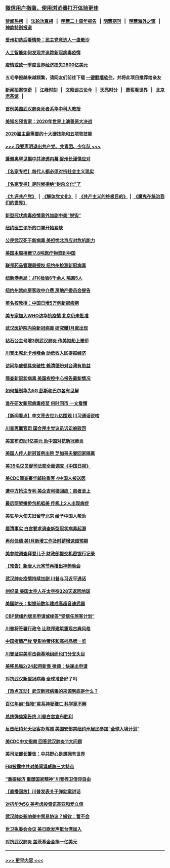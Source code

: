### [微信用户指南，使用浏览器打开体验更佳](https://github.com/gfw-breaker/banned-news1/blob/master/indexes/wechat-guide.md?t=0)
#### [禁闻热榜](热点新闻.md?t=0)  &nbsp;&nbsp;|&nbsp;&nbsp; [法轮功真相](https://github.com/gfw-breaker/truth/blob/master/README.md?t=0) &nbsp;&nbsp;|&nbsp;&nbsp; [明慧二十周年报告](https://github.com/gfw-breaker/mh-reports/blob/master/README.md?t=0) &nbsp;&nbsp;|&nbsp;&nbsp;[明慧期刊](https://github.com/gfw-breaker/mh-qikan) &nbsp;&nbsp;|&nbsp;&nbsp; [明慧海外之窗](https://github.com/gfw-breaker/mh-news/blob/master/README.md?t=0) &nbsp;&nbsp;|&nbsp;&nbsp; [神韵特别报道](https://github.com/gfw-breaker/mh-news/blob/master/shenyun.md?t=0)
#### [爱州初选后看情势：民主党竞选人一盘散沙](../pages/nsc412/n11856557.md?t=02100955) 
#### [人工智能如何发现并追踪新冠病毒疫情](../pages/nsc412/n11856398.md?t=02100955) 
#### [疫情或致一季度世界经济损失2800亿美元](../pages/nsc412/n11855639.md?t=02100955) 
#### 五毛举报越来越频繁，请网友们前往下载 [一键翻墙软件](https://github.com/gfw-breaker/ssr-accounts)，并将此项目推荐给亲友
#### [新闻拍案惊奇](https://github.com/gfw-breaker/banned-news1/blob/master/pages/link4.md) &nbsp;&nbsp;|&nbsp;&nbsp; [江峰时刻](https://github.com/gfw-breaker/banned-news1/blob/master/pages/link4.md) &nbsp;&nbsp;|&nbsp;&nbsp; [文昭谈古论今](https://github.com/gfw-breaker/banned-news1/blob/master/pages/link4.md) &nbsp;&nbsp;|&nbsp;&nbsp; [天亮时分](https://github.com/gfw-breaker/banned-news1/blob/master/pages/link4.md) &nbsp;&nbsp;|&nbsp;&nbsp; [萧茗看世界](https://github.com/gfw-breaker/banned-news1/blob/master/pages/link4.md) &nbsp;&nbsp;|&nbsp;&nbsp; [北京老茶馆](https://github.com/gfw-breaker/banned-news1/blob/master/pages/link4.md) &nbsp;&nbsp;|&nbsp;&nbsp; 
#### [首例美国武汉肺炎死者系华中科大教授](../pages/nsc412/n11855500.md?t=02100955) 
#### [美知名预言家：2020年世界上演善恶大决战](../pages/nsc412/n11855418.md?t=02100955) 
#### [2020雇主最需要的十大硬技能和五项软技能](../pages/nsc412/n11850953.md?t=02100955) 
#### [>>> 我要声明退出共产党、共青团、少年队 <<<](https://github.com/begood0513/goodnews/blob/master/quit/letter.md) 
#### [蓬佩奥罕见揭中共渗透内幕 促州长谨慎应对](../pages/nsc412/n11854685.md?t=02100955) 
#### [【名家专栏】每代人都必须对抗社会主义现实](../pages/nsc412/n11831412.md?t=02100955) 
#### [【名家专栏】是时候拒绝“封杀文化”了](../pages/nsc412/n11814093.md?t=02100955) 
#### [《九评共产党》](https://github.com/begood0513/9ping.md/blob/master/README.md) &nbsp;|&nbsp; [《解体党文化》](../../../../jtdwh.md/blob/master/README.md)  &nbsp;|&nbsp; [《共产主义的终极目的》](../../../../gczydzjmd.md/blob/master/README.md) &nbsp;|&nbsp; [《魔鬼在统治我们的世界》](../../../../mgztzwmdsj.md/blob/master/README.md) 
#### [新型冠状病毒疫情意外加剧中美“脱钩”](../pages/nsc412/n11854475.md?t=02100955) 
#### [纽约医生诊所的口罩开始紧缺](../pages/nsc412/n11853364.md?t=02100955) 
#### [公民武汉死于新病毒 美担忧北京应对危机能力](../pages/nsc412/n11854331.md?t=02100955) 
#### [美国本周捐赠17.8吨医疗物资到中国](../pages/nsc412/n11854269.md?t=02100955) 
#### [联邦药品管理局授权  纽约州检测新冠病毒](../pages/nsc412/n11853371.md?t=02100955) 
#### [纽新港务局：JFK检验6千余人  隔离5人](../pages/nsc412/n11853366.md?t=02100955) 
#### [纽约州禁向房客收中介费  房地产委员会提告](../pages/nsc412/n11853360.md?t=02100955) 
#### [英名校教授：中国日增5万例新冠病例](../pages/nsc412/n11854174.md?t=02100955) 
#### [美专家加入WHO访华抗疫情 北京仍未批准](../pages/nsc412/n11854043.md?t=02100955) 
#### [武汉医护院内染新冠病毒 研究曝1月就出现](../pages/nsc412/n11852928.md?t=02100955) 
#### [钻石公主号增3例武汉肺炎 传美拟船上撤侨](../pages/nsc412/n11853240.md?t=02100955) 
#### [川普出席北卡州峰会 助低收入区提振经济](../pages/nsc412/n11853232.md?t=02100955) 
#### [访问华盛顿具突破性 赖清德盼对台湾有助益](../pages/nsc412/n11853129.md?t=02100955) 
#### [筛查新冠状病毒 美国疾控中心报告最新情况](../pages/nsc412/n11853070.md?t=02100955) 
#### [如何抵制华为5G 彭斯和巴尔各有见解](../pages/nsc412/n11852535.md?t=02100955) 
#### [谁在研发新冠病毒疫苗 何时问市 一文看懂](../pages/nsc412/n11852840.md?t=02100955) 
#### [【新闻看点】李文亮去世九亿围观 川习通话说啥](../pages/nsc412/n11852360.md?t=02100955) 
#### [川普再赢官司 国会民主党议员诉讼被驳回](../pages/nsc412/n11852287.md?t=02100955) 
#### [美宣布资助1亿美元 助中国对抗新冠肺炎](../pages/nsc412/n11852531.md?t=02100955) 
#### [美国人传人新冠首例出院 芝加哥夫妻回家隔离](../pages/nsc412/n11852452.md?t=02100955) 
#### [美35名议员促司法部全面调查《中国日报》](../pages/nsc412/n11852435.md?t=02100955) 
#### [美CDC筛查豪华邮轮乘客 4中国人被送医](../pages/nsc412/n11852085.md?t=02100955) 
#### [遭中方抢注专利 美企吉利德回应：患者至上](../pages/nsc412/n11852037.md?t=02100955) 
#### [最后两架撤侨包机抵美 传机上2人出现病症](../pages/nsc412/n11852173.md?t=02100955) 
#### [美驻华大使夫妇留守北京 给予中国人帮助](../pages/nsc412/n11852165.md?t=02100955) 
#### [厘清事实 白宫要求调查新型冠状病毒起源](../pages/nsc412/n11852106.md?t=02100955) 
#### [再创佳绩 美1月新增工作及时薪增速超预期](../pages/nsc412/n11852174.md?t=02100955) 
#### [美参院调查拜登儿子 财政部提交机密银行记录](../pages/nsc412/n11851808.md?t=02100955) 
#### [【预告】新唐人元宵节再播出神韵晚会](../pages/nsc412/n11843192.md?t=02100955) 
#### [武汉肺炎疫情持续加剧 川普与习近平通话](../pages/nsc412/n11851613.md?t=02100955) 
#### [创纪录 美国太空人在太空待328天返回地球](../pages/nsc412/n11851266.md?t=02100955) 
#### [美国防长：拟提前数年建成高超音速武器](../pages/nsc412/n11850959.md?t=02100955) 
#### [CBP禁纽约居民申请或续签“受信任旅客计划”](../pages/nsc412/n11850857.md?t=02100955) 
#### [川普将签署行政令 让联邦建筑重现古典风格](../pages/nsc412/n11850654.md?t=02100955) 
#### [中国疫情严峻 受影响奢侈和高档品牌一览](../pages/nsc412/n11850319.md?t=02100955) 
#### [川普证实美军击毙基地组织也门分支头目](../pages/nsc412/n11850383.md?t=02100955) 
#### [美移民局2/24起用新表 律师：快递出申请](../pages/nsc412/n11848220.md?t=02100955) 
#### [对抗武汉新型冠病毒 全球准备好了吗](../pages/nsc412/n11850142.md?t=02100955) 
#### [【热点互动】武汉新冠病毒的来源到底是什么？](../pages/nsc412/n11849749.md?t=02100955) 
#### [百亿年前“怪物”星系神秘骤亡 科学家不解](../pages/nsc412/n11849863.md?t=02100955) 
#### [总统弹劾案告终 川普白宫宣布胜利](../pages/nsc412/n11849985.md?t=02100955) 
#### [反击纽约允无证客办驾照  美国安部禁纽约州居民参加“全球入境计划”](../pages/nsc412/n11849828.md?t=02100955) 
#### [美CDC中文指南 回答武汉肺炎11大问题](../pages/nsc412/n11849703.md?t=02100955) 
#### [美司法部长警告：中共野心是想拥有世界](../pages/nsc412/n11849769.md?t=02100955) 
#### [FBI披露中共对美间谍威胁三大特点](../pages/nsc412/n11849700.md?t=02100955) 
#### [“重振经济 重塑国家精神”川普捍卫信仰自由](../pages/nsc412/n11849641.md?t=02100955) 
#### [【直播回放】川普发表关于弹劾案讲话](../pages/nsc412/n11849472.md?t=02100955) 
#### [对抗华为5G 美考虑投资诺基亚和爱立信](../pages/nsc412/n11849510.md?t=02100955) 
#### [武汉肺炎影响美中贸易协议？姆钦：暂不会](../pages/nsc412/n11849497.md?t=02100955) 
#### [世卫执委会会议 美日欧发声挺台湾加入](../pages/nsc412/n11849433.md?t=02100955) 
#### [对抗武汉肺炎 盖茨基金会捐一亿美元](../pages/nsc412/n11848953.md?t=02100955) 

----
#### [ >>> 更早内容 <<< ](../indexes/nsc412-earlier.md)
